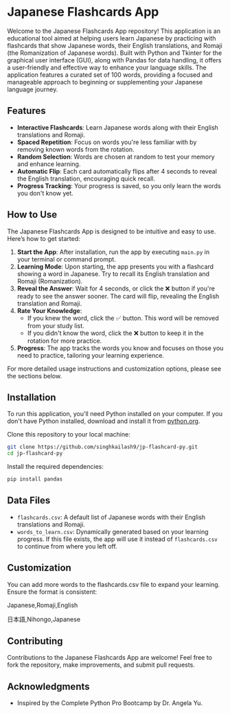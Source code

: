 # Japanese Flashcards App

Welcome to the Japanese Flashcards App repository! This application is an educational tool aimed at helping users learn Japanese by practicing with flashcards that show Japanese words, their English translations, and Romaji (the Romanization of Japanese words). Built with Python and Tkinter for the graphical user interface (GUI), along with Pandas for data handling, it offers a user-friendly and effective way to enhance your language skills. The application features a curated set of 100 words, providing a focused and manageable approach to beginning or supplementing your Japanese language journey.

## Features

- **Interactive Flashcards**: Learn Japanese words along with their English translations and Romaji.
- **Spaced Repetition**: Focus on words you're less familiar with by removing known words from the rotation.
- **Random Selection**: Words are chosen at random to test your memory and enhance learning.
- **Automatic Flip**: Each card automatically flips after 4 seconds to reveal the English translation, encouraging quick recall.
- **Progress Tracking**: Your progress is saved, so you only learn the words you don't know yet.

## How to Use

The Japanese Flashcards App is designed to be intuitive and easy to use. Here’s how to get started:

1. **Start the App**: After installation, run the app by executing `main.py` in your terminal or command prompt.
2. **Learning Mode**: Upon starting, the app presents you with a flashcard showing a word in Japanese. Try to recall its English translation and Romaji (Romanization).
3. **Reveal the Answer**: Wait for 4 seconds, or click the ❌ button if you're ready to see the answer sooner. The card will flip, revealing the English translation and Romaji.
4. **Rate Your Knowledge**: 
   - If you knew the word, click the ✅ button. This word will be removed from your study list.
   - If you didn't know the word, click the ❌ button to keep it in the rotation for more practice.
5. **Progress**: The app tracks the words you know and focuses on those you need to practice, tailoring your learning experience.

For more detailed usage instructions and customization options, please see the sections below.


## Installation

To run this application, you'll need Python installed on your computer. If you don't have Python installed, download and install it from [python.org](https://www.python.org/).

Clone this repository to your local machine:

```bash
git clone https://github.com/singhkailash9/jp-flashcard-py.git
cd jp-flashcard-py
```

Install the required dependencies:
```bash
pip install pandas
```

## Data Files
- `flashcards.csv`: A default list of Japanese words with their English translations and Romaji.
- `words_to_learn.csv`: Dynamically generated based on your learning progress. If this file exists, the app will use it instead of `flashcards.csv` to continue from where you left off.


## Customization

You can add more words to the flashcards.csv file to expand your learning. Ensure the format is consistent:

Japanese,Romaji,English

日本語,Nihongo,Japanese

## Contributing

Contributions to the Japanese Flashcards App are welcome! Feel free to fork the repository, make improvements, and submit pull requests.


## Acknowledgments

- Inspired by the Complete Python Pro Bootcamp by Dr. Angela Yu.
